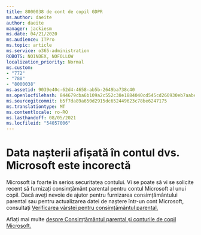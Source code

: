 ```yaml
---
title: 8000038 de cont de copil GDPR
ms.author: daeite
author: daeite
manager: jackiesm
ms.date: 04/21/2020
ms.audience: ITPro
ms.topic: article
ms.service: o365-administration
ROBOTS: NOINDEX, NOFOLLOW
localization_priority: Normal
ms.custom:
- "772"
- "788"
- "8000038"
ms.assetid: 9039e40c-62d4-4658-ab5b-2649ba738c40
ms.openlocfilehash: 844679cba6b109a2c552c38e1884040cd545cd260930eb7aabed6ed0911c8a50
ms.sourcegitcommit: b5f7da89a650d2915dc652449623c78be6247175
ms.translationtype: MT
ms.contentlocale: ro-RO
ms.lasthandoff: 08/05/2021
ms.locfileid: "54057006"
---
```

# <a name="date-of-birth-displayed-in-your-microsoft-account-is-incorrect"></a>Data nașterii afișată în contul dvs. Microsoft este incorectă

Microsoft ia foarte în serios securitatea contului. Vi se poate să vi se solicite recent să furnizați consimțământ parental pentru contul Microsoft al unui copil. Dacă aveți nevoie de ajutor pentru furnizarea consimțământului parental sau pentru actualizarea datei de naștere într-un cont Microsoft, consultați [Verificarea vârstei pentru consimțământul parental.](https://go.microsoft.com/fwlink/p/?linkid=874364)
  
Aflați mai multe [despre Consimțământul parental și conturile de copil Microsoft.](https://go.microsoft.com/fwlink/p/?linkid=874365)
  